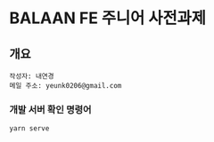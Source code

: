 # BALAAN FE 주니어 사전과제

## 개요
```
작성자: 내연경
메일 주소: yeunk0206@gmail.com
```

### 개발 서버 확인 명령어
```
yarn serve
```